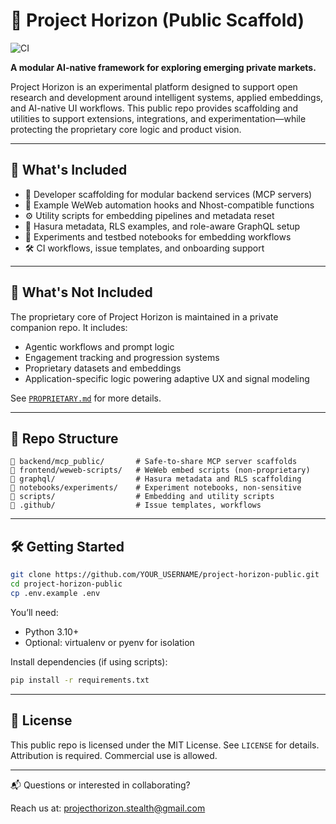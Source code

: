 # 🚀 Project Horizon (Public Scaffold)

![CI](https://github.com/ipow-jms/project-horizon-public/actions/workflows/dev-checks.yml/badge.svg)

**A modular AI-native framework for exploring emerging private markets.**

Project Horizon is an experimental platform designed to support open research and development around intelligent systems, applied embeddings, and AI-native UI workflows. This public repo provides scaffolding and utilities to support extensions, integrations, and experimentation—while protecting the proprietary core logic and product vision.

---

## 🧠 What's Included

* 🔧 Developer scaffolding for modular backend services (MCP servers)
* 🧱 Example WeWeb automation hooks and Nhost-compatible functions
* ⚙️ Utility scripts for embedding pipelines and metadata reset
* 📐 Hasura metadata, RLS examples, and role-aware GraphQL setup
* 📁 Experiments and testbed notebooks for embedding workflows
* 🛠 CI workflows, issue templates, and onboarding support

---

## 🔐 What's Not Included

The proprietary core of Project Horizon is maintained in a private companion repo. It includes:

* Agentic workflows and prompt logic
* Engagement tracking and progression systems
* Proprietary datasets and embeddings
* Application-specific logic powering adaptive UX and signal modeling

See [`PROPRIETARY.md`](./PROPRIETARY.md) for more details.

---

## 🧩 Repo Structure

```
📁 backend/mcp_public/       # Safe-to-share MCP server scaffolds
📁 frontend/weweb-scripts/   # WeWeb embed scripts (non-proprietary)
📁 graphql/                  # Hasura metadata and RLS scaffolding
📁 notebooks/experiments/    # Experiment notebooks, non-sensitive
📁 scripts/                  # Embedding and utility scripts
📁 .github/                  # Issue templates, workflows
```

---

## 🛠 Getting Started

```bash
git clone https://github.com/YOUR_USERNAME/project-horizon-public.git
cd project-horizon-public
cp .env.example .env
```

You’ll need:

* Python 3.10+
* Optional: virtualenv or pyenv for isolation

Install dependencies (if using scripts):

```bash
pip install -r requirements.txt
```

---

## 📜 License

This public repo is licensed under the MIT License. See `LICENSE` for details.
Attribution is required. Commercial use is allowed.

---

📬 Questions or interested in collaborating?

Reach us at: [projecthorizon.stealth@gmail.com](mailto:projecthorizon.stealth@gmail.com)
